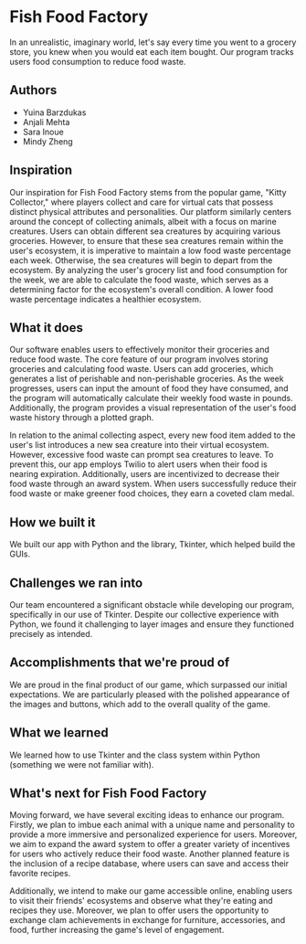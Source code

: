 # Fish Food Factory

In an unrealistic, imaginary world, let's say every time you went to a grocery store, you knew when you would eat each item bought. Our program tracks users food consumption to reduce food waste.

## Authors
* Yuina Barzdukas
* Anjali Mehta
* Sara Inoue
* Mindy Zheng

## Inspiration
Our inspiration for Fish Food Factory stems from the popular game, "Kitty Collector," where players collect and care for virtual cats that possess distinct physical attributes and personalities. Our platform similarly centers around the concept of collecting animals, albeit with a focus on marine creatures. Users can obtain different sea creatures by acquiring various groceries. However, to ensure that these sea creatures remain within the user's ecosystem, it is imperative to maintain a low food waste percentage each week. Otherwise, the sea creatures will begin to depart from the ecosystem. By analyzing the user's grocery list and food consumption for the week, we are able to calculate the food waste, which serves as a determining factor for the ecosystem's overall condition. A lower food waste percentage indicates a healthier ecosystem.

## What it does
Our software enables users to effectively monitor their groceries and reduce food waste. The core feature of our program involves storing groceries and calculating food waste. Users can add groceries, which generates a list of perishable and non-perishable groceries. As the week progresses, users can input the amount of food they have consumed, and the program will automatically calculate their weekly food waste in pounds. Additionally, the program provides a visual representation of the user's food waste history through a plotted graph.

In relation to the animal collecting aspect, every new food item added to the user's list introduces a new sea creature into their virtual ecosystem. However, excessive food waste can prompt sea creatures to leave. To prevent this, our app employs Twilio to alert users when their food is nearing expiration. Additionally, users are incentivized to decrease their food waste through an award system. When users successfully reduce their food waste or make greener food choices, they earn a coveted clam medal.

## How we built it
We built our app with Python and the library, Tkinter, which helped build the GUIs.

## Challenges we ran into
Our team encountered a significant obstacle while developing our program, specifically in our use of Tkinter. Despite our collective experience with Python, we found it challenging to layer images and ensure they functioned precisely as intended.

## Accomplishments that we're proud of
We are proud in the final product of our game, which surpassed our initial expectations. We are particularly pleased with the polished appearance of the images and buttons, which add to the overall quality of the game.

## What we learned
We learned how to use Tkinter and the class system within Python (something we were not familiar with).

## What's next for Fish Food Factory
Moving forward, we have several exciting ideas to enhance our program. Firstly, we plan to imbue each animal with a unique name and personality to provide a more immersive and personalized experience for users. Moreover, we aim to expand the award system to offer a greater variety of incentives for users who actively reduce their food waste. Another planned feature is the inclusion of a recipe database, where users can save and access their favorite recipes.

Additionally, we intend to make our game accessible online, enabling users to visit their friends' ecosystems and observe what they're eating and recipes they use. Moreover, we plan to offer users the opportunity to exchange clam achievements in exchange for furniture, accessories, and food, further increasing the game's level of engagement.
